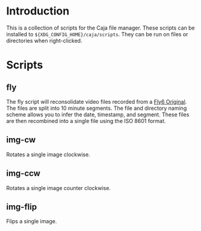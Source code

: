 # Introduction
This is a collection of scripts for the Caja file manager. These scripts can be installed to `${XDG_CONFIG_HOME}/caja/scripts`. They can be run on files or directories when right-clicked.

# Scripts
## fly
The fly script will reconsolidate video files recorded from a [Fly6 Original](https://cycliq.com/support/fly6-original/). The files are split into 10 minute segments. The file and directory naming scheme allows you to infer the date, timestamp, and segment. These files are then recombined into a single file using the ISO 8601 format.

## img-cw
Rotates a single image clockwise.

## img-ccw
Rotates a single image counter clockwise.

## img-flip
Flips a single image.